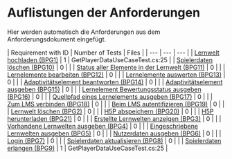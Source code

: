 # Auflistungen der Anforderungen

Hier werden automatisch die Anforderungen aus dem Anforderungsdokument eingefügt.

[//]: # (Script-Start)
| Requirement with ID | Number of Tests | Files |
| --- | --- | --- |
| [Lernwelt hochladen (BPG1)](BPG1.md) | 1 | GetPlayerDataUseCaseTest.cs:25 |
| [Spielerdaten löschen (BPG10)](BPG10.md) | 0 |  |
| [Status aller Elemente in der Lernwelt (BPG11)](BPG11.md) | 0 |  |
| [Lernelemente bearbeiten (BPG12)](BPG12.md) | 0 |  |
| [Lernelemente auswerten (BPG13)](BPG13.md) | 0 |  |
| [Adaptivitätselement beantworten (BPG14)](BPG14.md) | 0 |  |
| [Adaptivitätselement ausgeben (BPG15)](BPG15.md) | 0 |  |
| [Lernelement Bewertungsstatus ausgeben (BPG16)](BPG16.md) | 0 |  |
| [Quellpfad eines Lernelements ausgeben (BPG17)](BPG17.md) | 0 |  |
| [Zum LMS verbinden (BPG18)](BPG18.md) | 0 |  |
| [Beim LMS autentifizieren (BPG19)](BPG19.md) | 0 |  |
| [Lernwelt löschen (BPG2)](BPG2.md) | 0 |  |
| [H5P abspeichern (BPG20)](BPG20.md) | 0 |  |
| [H5P herunterladen (BPG21)](BPG21.md) | 0 |  |
| [Erstellte Lernwelten anzeigen (BPG3)](BPG3.md) | 0 |  |
| [Vorhandene Lernwelten ausgeben (BPG4)](BPG4.md) | 0 |  |
| [Eingeschriebene Lernwelten ausgeben (BPG5)](BPG5.md) | 0 |  |
| [Nutzerdaten ausgeben (BPG6)](BPG6.md) | 0 |  |
| [Login (BPG7)](BPG7.md) | 0 |  |
| [Spielerdaten aktualisieren (BPG8)](BPG8.md) | 0 |  |
| [Spielerdaten erlangen (BPG9)](BPG9.md) | 1 | GetPlayerDataUseCaseTest.cs:25 |